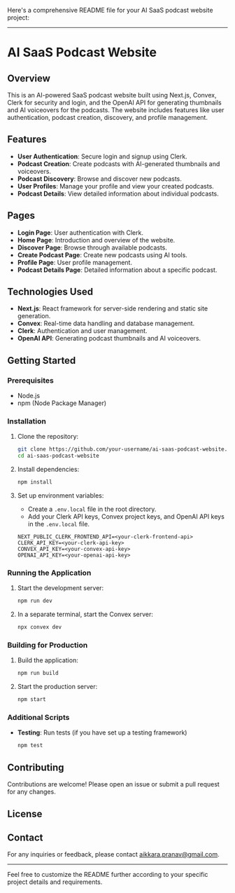 Here's a comprehensive README file for your AI SaaS podcast website project:

---

# AI SaaS Podcast Website

## Overview

This is an AI-powered SaaS podcast website built using Next.js, Convex, Clerk for security and login, and the OpenAI API for generating thumbnails and AI voiceovers for the podcasts. The website includes features like user authentication, podcast creation, discovery, and profile management.

## Features

- **User Authentication**: Secure login and signup using Clerk.
- **Podcast Creation**: Create podcasts with AI-generated thumbnails and voiceovers.
- **Podcast Discovery**: Browse and discover new podcasts.
- **User Profiles**: Manage your profile and view your created podcasts.
- **Podcast Details**: View detailed information about individual podcasts.

## Pages

- **Login Page**: User authentication with Clerk.
- **Home Page**: Introduction and overview of the website.
- **Discover Page**: Browse through available podcasts.
- **Create Podcast Page**: Create new podcasts using AI tools.
- **Profile Page**: User profile management.
- **Podcast Details Page**: Detailed information about a specific podcast.

## Technologies Used

- **Next.js**: React framework for server-side rendering and static site generation.
- **Convex**: Real-time data handling and database management.
- **Clerk**: Authentication and user management.
- **OpenAI API**: Generating podcast thumbnails and AI voiceovers.

## Getting Started

### Prerequisites

- Node.js
- npm (Node Package Manager)

### Installation

1. Clone the repository:
    ```sh
    git clone https://github.com/your-username/ai-saas-podcast-website.git
    cd ai-saas-podcast-website
    ```

2. Install dependencies:
    ```sh
    npm install
    ```

3. Set up environment variables:
   - Create a `.env.local` file in the root directory.
   - Add your Clerk API keys, Convex project keys, and OpenAI API keys in the `.env.local` file.

    ```env
    NEXT_PUBLIC_CLERK_FRONTEND_API=<your-clerk-frontend-api>
    CLERK_API_KEY=<your-clerk-api-key>
    CONVEX_API_KEY=<your-convex-api-key>
    OPENAI_API_KEY=<your-openai-api-key>
    ```

### Running the Application

1. Start the development server:
    ```sh
    npm run dev
    ```

2. In a separate terminal, start the Convex server:
    ```sh
    npx convex dev
    ```

### Building for Production

1. Build the application:
    ```sh
    npm run build
    ```

2. Start the production server:
    ```sh
    npm start
    ```

### Additional Scripts



- **Testing**: Run tests (if you have set up a testing framework)
    ```sh
    npm test
    ```

## Contributing

Contributions are welcome! Please open an issue or submit a pull request for any changes.

## License



## Contact

For any inquiries or feedback, please contact [aikkara.pranav@gmail.com](aikkara.pranav@gmail.com).

---

Feel free to customize the README further according to your specific project details and requirements.
